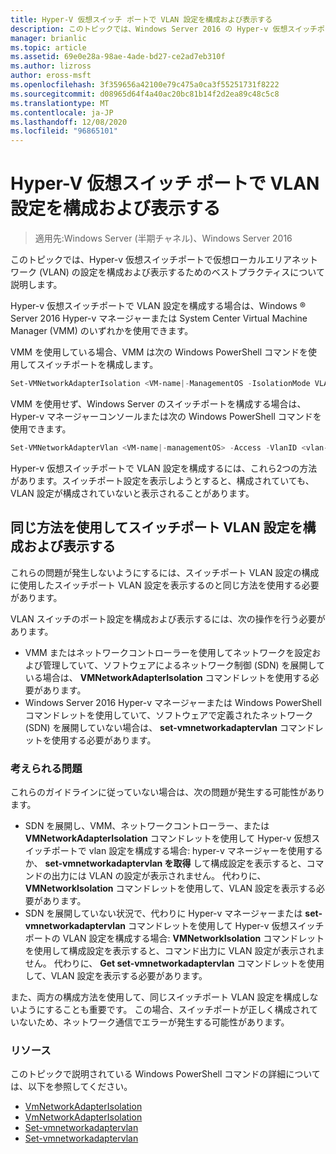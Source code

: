 ```yaml
---
title: Hyper-V 仮想スイッチ ポートで VLAN 設定を構成および表示する
description: このトピックでは、Windows Server 2016 の Hyper-v 仮想スイッチポートで仮想ローカルエリアネットワーク (VLAN) 設定を構成および表示するためのベストプラクティスについて説明します。
manager: brianlic
ms.topic: article
ms.assetid: 69e0e28a-98ae-4ade-bd27-ce2ad7eb310f
ms.author: lizross
author: eross-msft
ms.openlocfilehash: 3f359656a42100e79c475a0ca3f55251731f8222
ms.sourcegitcommit: d08965d64f4a40ac20bc81b14f2d2ea89c48c5c8
ms.translationtype: MT
ms.contentlocale: ja-JP
ms.lasthandoff: 12/08/2020
ms.locfileid: "96865101"
---
```

# <a name="configure-and-view-vlan-settings-on-hyper-v-virtual-switch-ports"></a>Hyper-V 仮想スイッチ ポートで VLAN 設定を構成および表示する

>適用先:Windows Server (半期チャネル)、Windows Server 2016

このトピックでは、Hyper-v 仮想スイッチポートで仮想ローカルエリアネットワーク (VLAN) の設定を構成および表示するためのベストプラクティスについて説明します。

Hyper-v 仮想スイッチポートで VLAN 設定を構成する場合は、Windows &reg; Server 2016 Hyper-v マネージャーまたは System Center Virtual Machine Manager (VMM) のいずれかを使用できます。

VMM を使用している場合、VMM は次の Windows PowerShell コマンドを使用してスイッチポートを構成します。

```powershell
Set-VMNetworkAdapterIsolation <VM-name|-ManagementOS -IsolationMode VLAN -DefaultIsolationID <vlan-value> -AllowUntaggedTraffic $True
```
VMM を使用せず、Windows Server のスイッチポートを構成する場合は、Hyper-v マネージャーコンソールまたは次の Windows PowerShell コマンドを使用できます。
```powershell
Set-VMNetworkAdapterVlan <VM-name|-managementOS> -Access -VlanID <vlan-value>
```

Hyper-v 仮想スイッチポートで VLAN 設定を構成するには、これら2つの方法があります。スイッチポート設定を表示しようとすると、構成されていても、VLAN 設定が構成されていないと表示されることがあります。

## <a name="use-the-same-method-to-configure-and-view-switch-port-vlan-settings"></a>同じ方法を使用してスイッチポート VLAN 設定を構成および表示する

これらの問題が発生しないようにするには、スイッチポート VLAN 設定の構成に使用したスイッチポート VLAN 設定を表示するのと同じ方法を使用する必要があります。

VLAN スイッチのポート設定を構成および表示するには、次の操作を行う必要があります。

- VMM またはネットワークコントローラーを使用してネットワークを設定および管理していて、ソフトウェアによるネットワーク制御 (SDN) を展開している場合は、 **VMNetworkAdapterIsolation** コマンドレットを使用する必要があります。
- Windows Server 2016 Hyper-v マネージャーまたは Windows PowerShell コマンドレットを使用していて、ソフトウェアで定義されたネットワーク (SDN) を展開していない場合は、 **set-vmnetworkadaptervlan** コマンドレットを使用する必要があります。

### <a name="possible-issues"></a>考えられる問題

これらのガイドラインに従っていない場合は、次の問題が発生する可能性があります。

- SDN を展開し、VMM、ネットワークコントローラー、または **VMNetworkAdapterIsolation** コマンドレットを使用して Hyper-v 仮想スイッチポートで vlan 設定を構成する場合: hyper-v マネージャーを使用するか、 **set-vmnetworkadaptervlan を取得** して構成設定を表示すると、コマンドの出力には VLAN の設定が表示されません。 代わりに、 **VMNetworkIsolation** コマンドレットを使用して、VLAN 設定を表示する必要があります。
- SDN を展開していない状況で、代わりに Hyper-v マネージャーまたは **set-vmnetworkadaptervlan** コマンドレットを使用して Hyper-v 仮想スイッチポートの VLAN 設定を構成する場合: **VMNetworkIsolation** コマンドレットを使用して構成設定を表示すると、コマンド出力に VLAN 設定が表示されません。 代わりに、 **Get set-vmnetworkadaptervlan** コマンドレットを使用して、VLAN 設定を表示する必要があります。

また、両方の構成方法を使用して、同じスイッチポート VLAN 設定を構成しないようにすることも重要です。 この場合、スイッチポートが正しく構成されていないため、ネットワーク通信でエラーが発生する可能性があります。

### <a name="resources"></a>リソース

このトピックで説明されている Windows PowerShell コマンドの詳細については、以下を参照してください。

- [VmNetworkAdapterIsolation](/powershell/module/hyper-v/set-vmnetworkadapterisolation)
- [VmNetworkAdapterIsolation](/powershell/module/hyper-v/get-vmnetworkadapterisolation)
- [Set-vmnetworkadaptervlan](/powershell/module/hyper-v/set-vmnetworkadaptervlan)
- [Set-vmnetworkadaptervlan](/powershell/module/hyper-v/get-vmnetworkadaptervlan)
